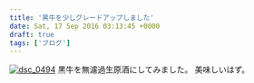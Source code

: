 ```yaml
---
title: '黒牛を少しグレードアップしました'
date: Sat, 17 Sep 2016 03:13:45 +0000
draft: true
tags: ['ブログ']
---
```


[![dsc_0494](//cafe-cooks.com/images/2016/09/DSC_0494-e1474081889979-576x1024.jpg)](//cafe-cooks.com/images/2016/09/DSC_0494-e1474081889979.jpg) 黒牛を無濾過生原酒にしてみました。 美味しいはず。